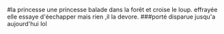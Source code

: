 #la princesse
une princesse balade dans la forêt et croise le loup.
effrayée elle essaye d'éechapper mais rien ,il la devore.
###porté disparue jusqu'a aujourd'hui lol

